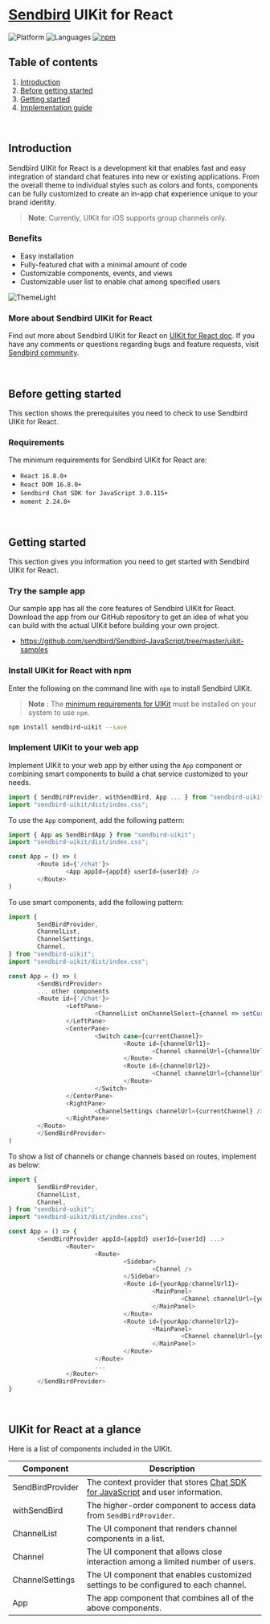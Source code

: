 # [Sendbird](https://sendbird.com) UIKit for React

![Platform](https://img.shields.io/badge/platform-JAVASCRIPT-orange.svg)
![Languages](https://img.shields.io/badge/language-JAVASCRIPT-orange.svg)
[![npm](https://img.shields.io/npm/v/sendbird.svg?style=popout&colorB=red)](https://www.npmjs.com/package/sendbird)

## Table of contents

  1. [Introduction](#introduction)
  1. [Before getting started](#before-getting-started)
  1. [Getting started](#getting-started)
  1. [Implementation guide](#implementation-guide)

<br />

## Introduction

Sendbird UIKit for React is a development kit that enables fast and easy integration of standard chat features into new or existing applications. From the overall theme to individual styles such as colors and fonts, components can be fully customized to create an in-app chat experience unique to your brand identity.

> **Note**: Currently, UIKit for iOS supports group channels only.

### Benefits

- Easy installation
- Fully-featured chat with a minimal amount of code
- Customizable components, events, and views
- Customizable user list to enable chat among specified users

![ThemeLight](https://static.sendbird.com/docs/uikit/javascript/theme-light_20200401.png)

### More about Sendbird UIKit for React

Find out more about Sendbird UIKit for React on [UIKit for React doc](https://sendbird.com/docs/uikit/v1/javascript/getting-started/about-uikit). If you have any comments or questions regarding bugs and feature requests, visit [Sendbird community](https://community.sendbird.com). 

<br />

## Before getting started

This section shows the prerequisites you need to check to use Sendbird UIKit for React.

### Requirements 

The minimum requirements for Sendbird UIKit for React are:

- `React 16.8.0+`
- `React DOM 16.8.0+`
- `Sendbird Chat SDK for JavaScript 3.0.115+`
- `moment 2.24.0+`

<br />

## Getting started

This section gives you information you need to get started with Sendbird UIKit for React.

### Try the sample app

Our sample app has all the core features of Sendbird UIKit for React. Download the app from our GitHub repository to get an idea of what you can build with the actual UIKit before building your own project.

- https://github.com/sendbird/Sendbird-JavaScript/tree/master/uikit-samples

### Install UIKit for React with npm

Enter the following on the command line with `npm` to install Sendbird UIKit.

> **Note** : The [minimum requirements for UIKit](https://sendbird.com/docs/uikit/v1/javascript/getting-started/about-uikit#2-requirements) must be installed on your system to use `npm`.

```bash
npm install sendbird-uikit --save
```

### Implement UIKit to your web app

Implement UIKit to your web app by either using the `App` component or combining smart components to build a chat service customized to your needs.

```javascript
import { SendBirdProvider, withSendBird, App ... } from "sendbird-uikit";
import "sendbird-uikit/dist/index.css";
```

To use the `App` component, add the following pattern:

```javascript
import { App as SendBirdApp } from "sendbird-uikit";
import "sendbird-uikit/dist/index.css";

const App = () => (
        <Route id={'/chat'}>
                <App appId={appId} userId={userId} />
        </Route>
)
```

To use smart components, add the following pattern:

```javascript
import {
        SendBirdProvider,
        ChannelList,
        ChannelSettings,
        Channel,
} from "sendbird-uikit";
import "sendbird-uikit/dist/index.css";

const App = () => (
        <SendBirdProvider>
        ... other components
        <Route id={'/chat'}>
                <LeftPane>
                        <ChannelList onChannelSelect={channel => setCurrentChannel(channel.url)}/>
                </LeftPane>
                <CenterPane>
                        <Switch case={currentChannel}>
                                <Route id={channelUrl1}>
                                        <Channel channelUrl={channelUrl1} />
                                </Route>
                                <Route id={channelUrl2}>
                                        <Channel channelUrl={channelUrl2} />
                                </Route>
                        </Switch>
                </CenterPane>
                <RightPane>
                        <ChannelSettings channelUrl={currentChannel} />
                </RightPane>
        </Route>
        </SendBirdProvider>
)
```

To show a list of channels or change channels based on routes, implement as below:

```javascript
import {
        SendBirdProvider,
        ChannelList,
        Channel,
} from "sendbird-uikit";
import "sendbird-uikit/dist/index.css";

const App = () => {
        <SendBirdProvider appId={appId} userId={userId} ...>
                <Router>
                        <Route>
                                <Sidebar>
                                        <Channel />
                                </Sidebar>
                                <Route id={yourApp/channelUrl1}>
                                        <MainPanel>
                                                <Channel channelUrl={yourApp/channelUrl1} />
                                        </MainPanel>
                                </Route>
                                <Route id={yourApp/channelUrl2}>
                                        <MainPanel>
                                                <Channel channelUrl={yourApp/channelUrl2} />
                                        </MainPanel>
                                </Route>
                        </Route>
                        ...
                </Router>
        </SendBirdProvider>
}
```

<br />

## UIKit for React at a glance

Here is a list of components included in the UIKit.  

|Component|Description|
|---|---|
|SendBirdProvider|The context provider that stores [Chat SDK for JavaScript](https://sendbird.com/docs/chat/v3/javascript/getting-started/about-chat-sdk) and user information.|
|withSendBird|The higher-order component to access data from `SendBirdProvider`.|
|ChannelList|The UI component that renders channel components in a list.|
|Channel|The UI component that allows close interaction among a limited number of users.|
|ChannelSettings|The UI component that enables customized settings to be configured to each channel.|
|App|The app component that combines all of the above components.|
